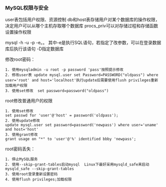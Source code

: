 ### MySQL权限与安全

user表包括用户权限、资源控制
db和host表存储用户对某个数据库的操作权限，决定用户可以从哪个主机存取哪个数据库
procs_priv可以对存储过程和存储函数设置操作权限

mysql -h -u -p -e。。
其中-e是执行SQL语句，若指定了改参数，可以在登录数据库后执行该语句
-D指定数据库

修改root密码：

```
1. 使用mysqladmin -u root -p password 'pass'按照提示修改
2. 修改user表 update mysql.user set Password=PASSWORD("oldpass") where user='root' and host='localhost'执行update后需要使用flush privileges重新加载用户权限
3. 使用set修改  set password=password("oldpass")
```

root修改普通用户的权限

```
1. 使用set修改
set passwd for 'user'@'host' = password('oldpass');
2. 使用update修改
update mysql.user set password=password('newpass') where user='uname' and host='host'
3. 使用grant修改
grant usage on "*" to 'user'@'%' identified bbby 'newpass';
```

root密码丢失：

```
1. 停止MySQL服务
2. 使用--skip-grant-tables启动mysql  Linux下最好采用mysqld_safe来启动
mysqld_safe --skip-grant-tables
3. 使用root登录重新设置密码
4. 使用flush privileges;加载权限
```




